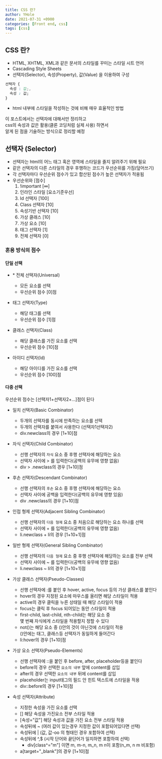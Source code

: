 ```yaml
---
title: CSS 란?
author: YHole
date: 2021-07-31 +0900
categories: [Front end, css]
tags: [css]
---
```


## CSS 란?

- HTML, XHTML, XML과 같은 문서의 스타일를 꾸미는 스타일 시트 언어
- Cascading Style Sheets
- 선택자(Selector), 속성(Property), 값(Value) 을 이용하여 구성  

```css
선택자 {
  속성 : 값;,
  속성 : 값;
}
```
- html 내부에 스타일을 작성하는 것에 비해 매우 효율적인 방법

>
이 포스트에서는 선택자에 대해서만 정리하고  
css의 속성과 값은 활용(클론 코딩처럼 실제 사용) 하면서  
알게 된 점을 기술하는 방식으로 정리할 예정
>

## 선택자 (Selector)

- 선택자는 html의 어느 태그 혹은 영역에 스타일을 줄지 알려주기 위해 필요
- 같은 선택자의 다른 스타일의 경우 후행하는 코드가 우선순위를 가짐(덮어쓰기)
- 각 선택자마다 우선순위 점수가 있고 합산된 점수가 높은 선택자가 적용됨
- 우선순위와 [점수]
  1. !important [∞]
  2. 인라인 스타일 [요소기준우선]
  3. Id 선택자 [100]
  4. Class 선택자 [10]
  5. 속성기반 선택자 [10]
  6. 가상 클래스 [10]
  7. 가상 요소 [10]
  8. 태그 선택자 [1]
  9. 전체 선택자 [0]


### 혼용 방식의 점수 
#### 단일 선택

- &#42; 전체 선택자(Universal)
  - 모든 요소를 선택
  - 우선순위 점수 [0]점

- 태그 선택자(Type)
  - 해당 태그를 선택
  - 우선순위 점수 [1]점

- 클래스 선택자(Class)
  - 해당 클래스를 가진 요소를 선택
  - 우선순위 점수 [10]점

- 아이디 선택자(Id)
  - 해당 아이디를 가진 요소를 선택
  - 우선순위 점수 [100]점

#### 다중 선택
우선순위 점수는 [선택자1+선택자2+...]점이 된다

- 일치 선택자(Basic Combinator)
  - 두개의 선택자를 동시에 만족하는 요소를 선택
  - 두개의 선택자를 붙여서 사용한다 (선택자1선택자2)
  - div.newclass의 경우 [1+10]점

- 자식 선택자(Child Combinator)
  - 선행 선택자의 `자식` 요소 중 후행 선택자에 해당하는 요소
  - 선택자 사이에 > 를 입력한다(공백의 유무에 영향 없음)
  - div > .newclass의 경우 [1+10]점

- 후손 선택자(Descendant Combinator)
  - 선행 선택자의 `후손` 요소 중 후행 선택자에 해당하는 요소
  - 선택자 사이에 공백을 입력한다(공백의 유무에 영향 있음)
  - div .newclass의 경우 [1+10]점

- 인접 형제 선택자(Adjacent Sibling Combinator)
  - 선행 선택자의 `다음 형제` 요소 중 처음으로 해당하는 요소 하나를 선택
  - 선택자 사이에 + 를 입력한다(공백의 유무에 영향 없음)
  - li.newclass + li의 경우 [1+10+1]점

- 일반 형제 선택자(General Sibling Combinator)
  - 선행 선택자의 `다음 형제` 요소 중 후행 선택자에 해당하는 요소를 전부 선택
  - 선택자 사이에 ~ 를 입력한다(공백의 유무에 영향 없음)
  - li.newclass ~ li의 경우 [1+10+1]점

- 가상 클래스 선택자(Pseudo-Classes)
  - 선행 선택자에 :를 붙인 후 hover, active, focus 등의 가상 클래스를 붙인다
  - hover의 경우 지정된 요소에 마우스를 올리면 해당 스타일이 적용
  - active의 경우 클릭을 누른 상태일 때 해당 스타일이 적용
  - focus는 클릭 후 focus 되어있는 동안 스타일이 적용
  - first-child, last-child, nth-child는 해당 요소 중  
  몇 번째 자식에게 스타일을 적용할지 정할 수 있다
  - not()는 해당 요소 중 ()안의 것이 아닌것에 스타일이 적용  
  ()안에는 태그, 클래스등 선택자가 동일하게 들어간다 
  - li:hover의 경우 [1+10]점

- 가상 요소 선택자(Pseudo-Elements)
  - 선행 선택자에 ::을 붙인 후 before, after, placeholder등을 붙인다
  - before의 경우 선택한 `요소의 내부` 앞에 content를 삽입
  - after의 경우 선택한 `요소의 내부` 뒤에 content를 삽입
  - placeholder는 input태그의 필드 안 힌트 텍스트에 스타일을 적용
  - div::before의 경우 [1+10]점

- 속성 선택자(Attribute)
  - 지정한 속성을 가진 요소를 선택
  - [] 해당 속성을 가진요소 전부 스타일 적용
  - [속성="값"] 해당 속성과 값을 가진 요소 전부 스타일 적용
  - 속성뒤에 ~ (여러 값이 있는경우 지정한 값이 포함되어있다면 선택)
  - 속성뒤에 &#124;	 (값, 값-oo 의 형태인 경우 포함하여 선택)
  - 속성뒤에 ^,$ (시작 단어와 끝단어가 일치하면 포함하여 선택)
    - div[class^="m"] 이면 m, m-n, m_n, m n이 포함(n_m, n m 비포함) 
  - a[target="_blank"]의 경우 [1+10]점

